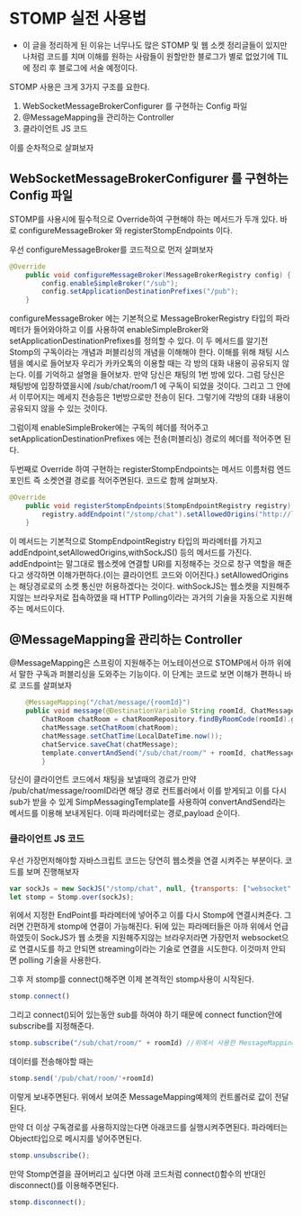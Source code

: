 # STOMP 실전 사용법

* 이 글을 정리하게 된 이유는 너무나도 많은 STOMP 및 웹 소켓 정리글들이 있지만 나처럼 코드를 치며 이해를 원하는 사람들이 원할만한 블로그가 별로 없었기에 TIL에 정리 후 블로그에 서술 예정이다.

STOMP 사용은 크게 3가지 구조를 요한다.
1. WebSocketMessageBrokerConfigurer 를 구현하는 Config 파일
2. @MessageMapping을 관리하는 Controller 
3. 클라이언트 JS 코드

이를 순차적으로 살펴보자

## WebSocketMessageBrokerConfigurer 를 구현하는 Config 파일

STOMP를 사용시에 필수적으로 Override하여 구현해야 하는 메서드가 두개 있다. 바로 configureMessageBroker 와 registerStompEndpoints 이다.

우선 configureMessageBroker를 코드적으로 먼저 살펴보자

```java
@Override
    public void configureMessageBroker(MessageBrokerRegistry config) {
        config.enableSimpleBroker("/sub");
        config.setApplicationDestinationPrefixes("/pub");
    }
```
configureMessageBroker 에는 기본적으로 MessageBrokerRegistry 타입의 파라메터가 들어와야하고 이를 사용하여 enableSimpleBroker와 setApplicationDestinationPrefixes를 정의할 수 있다.
이 두 메서드를 알기전 Stomp의 구독이라는 개념과 퍼블리싱의 개념을 이해해야 한다.
이해를 위해 채팅 시스템을 예시로 들어보자 우리가 카카오톡의 이용할 때는 각 방의 대화 내용이 공유되지 않는다. 이를 기억하고 설명을 들어보자.
만약 당신은 채팅의 1번 방에 있다. 그럼 당신은 채팅방에 입장하였을시에 /sub/chat/room/1 에 구독이 되었을 것이다. 그리고 그 안에서 이루어지는 메세지 전송등은 1번방으로만 전송이 된다.
그렇기에 각방의 대화 내용이 공유되지 않을 수 있는 것이다.

그럼이제 enableSimpleBroker에는 구독의 헤더를 적어주고 setApplicationDestinationPrefixes 에는 전송(퍼블리싱) 경로의 헤더를 적어주면 된다.

두번째로 Override 하여 구현하는 registerStompEndpoints는 메서드 이름처럼 엔드포인트 즉 소켓연결 경로를 적어주면된다.
코드로 함께 살펴보자.

```java
@Override
    public void registerStompEndpoints(StompEndpointRegistry registry) {
        registry.addEndpoint("/stomp/chat").setAllowedOrigins("http://localhost:8080").withSockJS();
    }
```
이 메서드는 기본적으로 StompEndpointRegistry 타입의 파라메터를 가지고 addEndpoint,setAllowedOrigins,withSockJS() 등의 메서드를 가진다.
addEndpoint는 말그대로 웹소켓에 연결할 URI를 지정해주는 것으로 창구 역할을 해준다고 생각하면 이해가편하다.(이는 클라이언트 코드와 이어진다.)
setAllowedOrigins는 해당경로로의 소켓 통신만 허용하겠다는 것이다.
withSockJS는 웹소켓을 지원해주지않는 브라우저로 접속하였을 때 HTTP Polling이라는 과거의 기술을 자동으로 지원해주는 메서드이다.

## @MessageMapping을 관리하는 Controller

@MessageMapping은 스프링이 지원해주는 어노테이션으로 STOMP에서 아까 위에서 말한 구독과 퍼블리싱을 도와주는 기능이다.
이 단계는 코드로 보면 이해가 편하니 바로 코드를 살펴보자

```java
    @MessageMapping("/chat/message/{roomId}")
    public void message(@DestinationVariable String roomId, ChatMessage chatMessage){
        ChatRoom chatRoom = chatRoomRepository.findByRoomCode(roomId).get();
        chatMessage.setChatRoom(chatRoom);
        chatMessage.setChatTime(LocalDateTime.now());
        chatService.saveChat(chatMessage);
        template.convertAndSend("/sub/chat/room/" + roomId, chatMessage.toDto());
        }
```

당신이 클라이언트 코드에서 채팅을 보낼때의 경로가 만약 /pub/chat/message/roomID라면 해당 경로 컨트롤러에서 이를 받게되고
이를 다시 sub가 받을 수 있게 SimpMessagingTemplate를 사용하여 convertAndSend라는 메서드를 이용해 보내게된다. 
이때 파라메터로는 경로,payload 순이다.

### 클라이언트 JS 코드

우선 가장먼저해야할 자바스크립트 코드는 당연히 웹소켓을 연결 시켜주는 부분이다.
코드를 보며 진행해보자

```javascript
var sockJs = new SockJS("/stomp/chat", null, {transports: ["websocket", "xhr-streaming", "xhr-polling"]});
let stomp = Stomp.over(sockJs);
```

위에서 지정한 EndPoint를 파라메터에 넣어주고 이를 다시 Stomp에 연결시켜준다. 그러면 간편하게 stomp에 연결이 가능해진다.
뒤에 있는 파라메터들은 아까 위에서 언급하였듯이 SockJS가 웹 소켓을 지원해주지않는 브라우저라면 가장먼저 websocket으로 연결시도를 하고 안되면 streaming이라는 기술로 연결을 시도한다. 이것마저 안되면 polling 기술을 사용한다.

그후 저 stomp를 connect()해주면 이제 본격적인 stomp사용이 시작된다.

```javascript
stomp.connect()
```

그리고 connect()되어 있는동안 sub를 하여야 하기 때문에 connect function안에 subscribe를 지정해준다.

```javascript
stomp.subscribe("/sub/chat/room/" + roomId) //위에서 사용한 MessageMapping 예제에서 보내지는 값이 여기로 들어오게 된다.
```

데이터를 전송해야할 때는
```javascript
stomp.send('/pub/chat/room/'+roomId)
```

이렇게 보내주면된다. 위에서 보여준 MessageMapping예제의 컨트롤러로 값이 전달된다.

만약 더 이상 구독경로를 사용하지않는다면 아래코드를 실행시켜주면된다. 파라메터는 Object타입으로 메시지를 넣어주면된다.
```javascript
stomp.unsubscribe();
```

만약 Stomp연결을 끊어버리고 싶다면 아래 코드처럼 connect()함수의 반대인 disconnect()를 이용해주면된다.

```javascript
stomp.disconnect();
```
